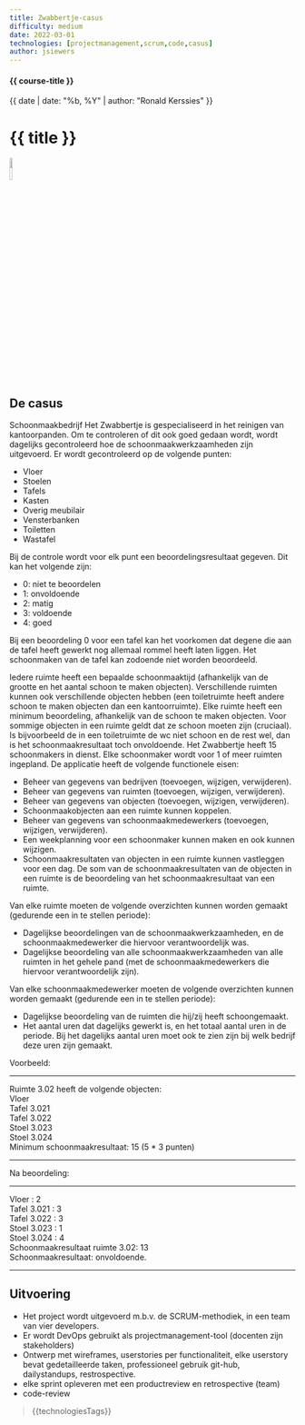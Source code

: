 ```yaml
---
title: Zwabbertje-casus
difficulty: medium
date: 2022-03-01
technologies: [projectmanagement,scrum,code,casus]
author: jsiewers
---
```


#### {{ course-title }}
{{ date | date: "%b, %Y" | author: "Ronald Kerssies" }}

# {{ title }}

<img src="{{ '/_assets/projecten/project-laptop.png' | url }}" style="width:10%;">

## De casus
Schoonmaakbedrijf Het Zwabbertje is gespecialiseerd in het reinigen van kantoorpanden. Om te controleren of dit ook goed gedaan wordt, wordt dagelijks  gecontroleerd hoe de schoonmaakwerkzaamheden zijn uitgevoerd. Er wordt gecontroleerd op de volgende punten:
*	Vloer
*	Stoelen
*	Tafels
*	Kasten
*	Overig meubilair
*	Vensterbanken
*	Toiletten
*	Wastafel

Bij de controle wordt voor elk punt een beoordelingsresultaat gegeven. Dit kan het volgende zijn:
*	0: niet te beoordelen
*	1: onvoldoende
*	2: matig
*	3: voldoende
*	4: goed

Bij een beoordeling 0 voor een tafel kan het voorkomen dat degene die aan de tafel heeft 
gewerkt nog allemaal rommel heeft laten liggen. Het schoonmaken van de tafel kan zodoende niet worden beoordeeld.

Iedere ruimte heeft een bepaalde schoonmaaktijd (afhankelijk van de grootte en het aantal schoon te maken objecten). Verschillende ruimten kunnen ook verschillende objecten hebben (een toiletruimte heeft andere schoon te maken objecten dan een kantoorruimte). Elke ruimte heeft een minimum beoordeling, afhankelijk van de schoon te maken objecten. Voor sommige objecten in een ruimte geldt dat ze schoon moeten zijn (cruciaal). Is bijvoorbeeld de in een toiletruimte de wc niet schoon en de rest wel, dan is het schoonmaakresultaat toch onvoldoende.
Het Zwabbertje heeft 15 schoonmakers in dienst. Elke schoonmaker wordt voor 1 of meer ruimten ingepland.
De applicatie heeft de volgende functionele eisen:
*	Beheer van gegevens van bedrijven (toevoegen, wijzigen, verwijderen).
*	Beheer van gegevens van ruimten (toevoegen, wijzigen, verwijderen).
*	Beheer van gegevens van objecten (toevoegen, wijzigen, verwijderen).
*	Schoonmaakobjecten aan een ruimte kunnen koppelen.
*	Beheer van gegevens van schoonmaakmedewerkers (toevoegen, wijzigen, verwijderen).
*	Een weekplanning voor een schoonmaker kunnen maken en ook kunnen wijzigen.
*	Schoonmaakresultaten van objecten in een ruimte kunnen vastleggen voor een dag. De som van de schoonmaakresultaten van de objecten in een ruimte is de beoordeling van het schoonmaakresultaat van een ruimte.

Van elke ruimte moeten de volgende overzichten kunnen worden gemaakt (gedurende een in te stellen periode):
*	Dagelijkse beoordelingen van de schoonmaakwerkzaamheden, en de schoonmaakmedewerker die hiervoor verantwoordelijk was.
*	Dagelijkse beoordeling van alle schoonmaakwerkzaamheden van alle ruimten in het gehele pand (met de schoonmaakmedewerkers die hiervoor verantwoordelijk zijn).

Van elke schoonmaakmedewerker moeten de volgende overzichten kunnen worden gemaakt (gedurende een in te stellen periode):
*	Dagelijkse beoordeling van de ruimten die hij/zij heeft schoongemaakt.
*	Het aantal uren dat dagelijks gewerkt is, en het totaal aantal uren in de periode. Bij het dagelijks aantal uren moet ook te zien zijn bij welk bedrijf deze uren zijn gemaakt.

Voorbeeld:
___________
Ruimte 3.02 heeft de volgende objecten:<br>
Vloer<br>
Tafel 3.021<br>
Tafel 3.022<br>
Stoel 3.023<br>
Stoel 3.024<br>
Minimum schoonmaakresultaat: 15 (5 * 3 punten)<br>
____________

Na beoordeling:
____________
Vloer		: 2<br>
Tafel 3.021	: 3<br>
Tafel 3.022	: 3<br>
Stoel 3.023	: 1<br>
Stoel 3.024	: 4<br>
Schoonmaakresultaat ruimte 3.02: 13<br>
Schoonmaakresultaat: onvoldoende.<br>
_______________




## Uitvoering
* Het project wordt uitgevoerd m.b.v. de SCRUM-methodiek, in een team van vier developers.
* Er wordt DevOps gebruikt als projectmanagement-tool (docenten zijn stakeholders)
* Ontwerp met wireframes, userstories per functionaliteit, elke userstory bevat gedetailleerde taken,
  professioneel gebruik git-hub, dailystandups, restrospective.
* elke sprint opleveren met een productreview en retrospective (team)
* code-review


> {{technologiesTags}}

